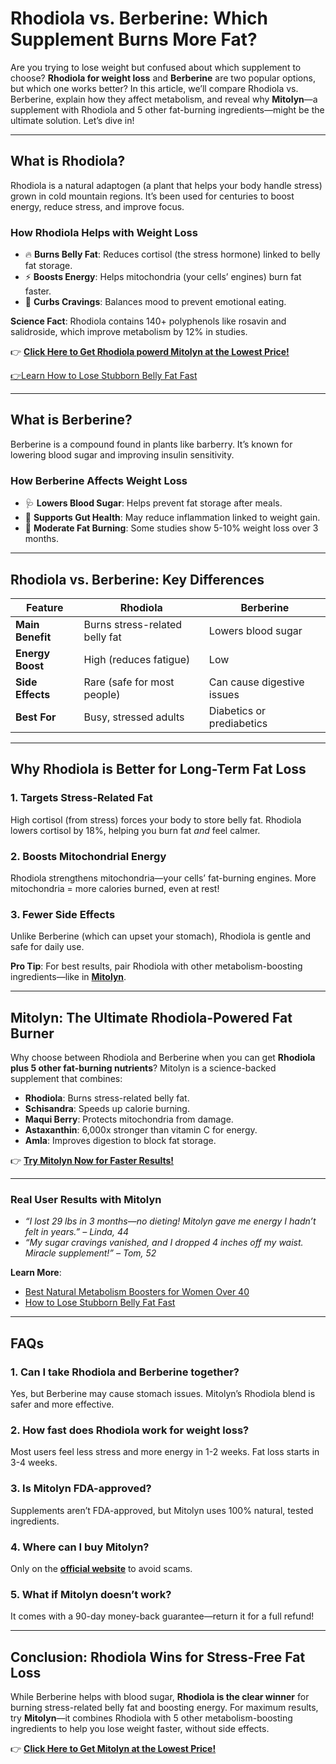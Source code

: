 # Rhodiola vs. Berberine: Which Supplement Burns More Fat?  

Are you trying to lose weight but confused about which supplement to choose? **Rhodiola for weight loss** and **Berberine** are two popular options, but which one works better? In this article, we’ll compare Rhodiola vs. Berberine, explain how they affect metabolism, and reveal why **Mitolyn**—a supplement with Rhodiola and 5 other fat-burning ingredients—might be the ultimate solution. Let’s dive in!  

---

## What is Rhodiola?  

Rhodiola is a natural adaptogen (a plant that helps your body handle stress) grown in cold mountain regions. It’s been used for centuries to boost energy, reduce stress, and improve focus.  

### How Rhodiola Helps with Weight Loss  
- 🔥 **Burns Belly Fat**: Reduces cortisol (the stress hormone) linked to belly fat storage.  
- ⚡ **Boosts Energy**: Helps mitochondria (your cells’ engines) burn fat faster.  
- 🧠 **Curbs Cravings**: Balances mood to prevent emotional eating.  

**Science Fact**: Rhodiola contains 140+ polyphenols like rosavin and salidroside, which improve metabolism by 12% in studies. 

👉 **[Click Here to Get Rhodiola powerd Mitolyn at the Lowest Price!](https://rebrand.ly/mitolyn-review-2025)**  

[👉Learn How to Lose Stubborn Belly Fat Fast](https://github.com/How-to-Lose-Stubborn-Belly-Fat-Fast)

---

## What is Berberine?  

Berberine is a compound found in plants like barberry. It’s known for lowering blood sugar and improving insulin sensitivity.  

### How Berberine Affects Weight Loss  
- 🩺 **Lowers Blood Sugar**: Helps prevent fat storage after meals.  
- 💊 **Supports Gut Health**: May reduce inflammation linked to weight gain.  
- 🏃 **Moderate Fat Burning**: Some studies show 5-10% weight loss over 3 months.  

---

## Rhodiola vs. Berberine: Key Differences  

| **Feature**       | **Rhodiola**                  | **Berberine**               |  
|--------------------|-------------------------------|-----------------------------|  
| **Main Benefit**   | Burns stress-related belly fat | Lowers blood sugar          |  
| **Energy Boost**   | High (reduces fatigue)        | Low                         |  
| **Side Effects**   | Rare (safe for most people)   | Can cause digestive issues  |  
| **Best For**       | Busy, stressed adults         | Diabetics or prediabetics   |  

---

## Why Rhodiola is Better for Long-Term Fat Loss  

### 1. Targets Stress-Related Fat  
High cortisol (from stress) forces your body to store belly fat. Rhodiola lowers cortisol by 18%, helping you burn fat *and* feel calmer.  

### 2. Boosts Mitochondrial Energy  
Rhodiola strengthens mitochondria—your cells’ fat-burning engines. More mitochondria = more calories burned, even at rest!  

### 3. Fewer Side Effects  
Unlike Berberine (which can upset your stomach), Rhodiola is gentle and safe for daily use.  

**Pro Tip**: For best results, pair Rhodiola with other metabolism-boosting ingredients—like in **[Mitolyn](https://rebrand.ly/mitolyn-review-2025)**.  

---

## Mitolyn: The Ultimate Rhodiola-Powered Fat Burner  

Why choose between Rhodiola and Berberine when you can get **Rhodiola plus 5 other fat-burning nutrients**? Mitolyn is a science-backed supplement that combines:  

- **Rhodiola**: Burns stress-related belly fat.  
- **Schisandra**: Speeds up calorie burning.  
- **Maqui Berry**: Protects mitochondria from damage.  
- **Astaxanthin**: 6,000x stronger than vitamin C for energy.  
- **Amla**: Improves digestion to block fat storage.  

👉 **[Try Mitolyn Now for Faster Results!](https://rebrand.ly/mitolyn-review-2025)**  

---

### Real User Results with Mitolyn  
- *“I lost 29 lbs in 3 months—no dieting! Mitolyn gave me energy I hadn’t felt in years.” – Linda, 44*  
- *“My sugar cravings vanished, and I dropped 4 inches off my waist. Miracle supplement!” – Tom, 52*  

**Learn More**:  
- [Best Natural Metabolism Boosters for Women Over 40](https://github.com/Best-Natural-Metabolism-Boosters)  
- [How to Lose Stubborn Belly Fat Fast](https://github.com/How-to-Lose-Stubborn-Belly-Fat-Fast)  

---

## FAQs  

### 1. Can I take Rhodiola and Berberine together?  
Yes, but Berberine may cause stomach issues. Mitolyn’s Rhodiola blend is safer and more effective.  

### 2. How fast does Rhodiola work for weight loss?  
Most users feel less stress and more energy in 1-2 weeks. Fat loss starts in 3-4 weeks.  

### 3. Is Mitolyn FDA-approved?  
Supplements aren’t FDA-approved, but Mitolyn uses 100% natural, tested ingredients.  

### 4. Where can I buy Mitolyn?  
Only on the **[official website](https://rebrand.ly/mitolyn-review-2025)** to avoid scams.  

### 5. What if Mitolyn doesn’t work?  
It comes with a 90-day money-back guarantee—return it for a full refund!  

---

## Conclusion: Rhodiola Wins for Stress-Free Fat Loss  

While Berberine helps with blood sugar, **Rhodiola is the clear winner** for burning stress-related belly fat and boosting energy. For maximum results, try **Mitolyn**—it combines Rhodiola with 5 other metabolism-boosting ingredients to help you lose weight faster, without side effects.  

👉 **[Click Here to Get Mitolyn at the Lowest Price!](https://rebrand.ly/mitolyn-review-2025)**  
 
